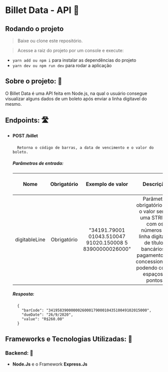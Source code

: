 # Billet Data - API 💸

## Rodando o projeto

> Baixe ou clone este repositório.

> Acesse a raiz do projeto por um console e execute:

- `yarn add ou npm i` para instalar as dependências do projeto
- `yarn dev ou npm run dev` para rodar a aplicação

## Sobre o projeto: 📃

O Billet Data é uma API feita em Node.js, na qual o usuário consegue visualizar alguns dados de um boleto após enviar a linha digitavel do mesmo.

## Endpoints: 🛣️

- #### POST /billet
    #####
        Retorna o código de barras, a data de vencimento e o valor do boleto.
    ##### Parâmetros de entrada:
    | Nome  | Obrigatório  |  Exemplo de valor |  Descrição | Tipo de conteúdo do parâmetro |
    |:---:|:---:|:---:|:---:|:---:|
    | digitableLine  | Obrigatório  | "34191.79001 01043.510047 91020.150008 5 83900000026000"  |  Parâmetro obrigatório com o valor sendo uma STRING com os números da linha digitavel de títulos bancários e pagamentos de concessionárias podendo conter espaços e pontos. | application/json

    ##### Resposta:
        {
          "barCode": "34195839000000260001790001043510049102015000",
          "dueDate": "26/9/2020",
          "value": "R$260.00"
        }

## Frameworks e Tecnologias Utilizadas: 🌌

### Backend: 💾

- <strong>Node.Js</strong> e o Framework <strong>Express.Js</strong>